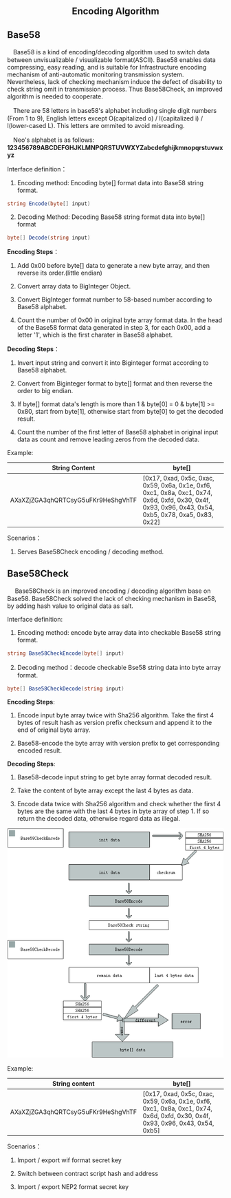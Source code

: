﻿<center> <h2> Encoding Algorithm </h2> </center>

##  Base58

　Base58 is a kind of encoding/decoding algorithm used to switch data between unvisualizable / visualizable format(ASCII). Base58 enables data compressing, easy reading, and is suitable for Infrastructure encoding mechanism of anti-automatic monitoring transmission system. Nevertheless, lack of checking mechanism induce the defect of disability to check string omit in transmission process. Thus Base58Check, an improved algorithm is needed to cooperate.

　There are 58 letters in base58's alphabet including single digit numbers (From 1 to 9), English letters except O(capitalized o) / I(capitalized i) / l(lower-cased L). This letters are ommited to avoid misreading.

　Neo's alphabet is as follows: **123456789ABCDEFGHJKLMNPQRSTUVWXYZabcdefghijkmnopqrstuvwxyz**

Interface definition：

1.  Encoding method: Encoding byte[] format data into Base58 string format.

```c#
string Encode(byte[] input)
```


2.  Decoding Method: Decoding Base58 string format data into byte[] format

```c#
byte[] Decode(string input)
```


**Encoding Steps**：

1.  Add 0x00 before byte[] data to generate a new byte array, and then reverse its order.(little endian)

2.  Convert array data to BigInteger Object.

3.  Convert BigInteger format number to 58-based number according to Base58 alphabet.

4.  Count the number of 0x00 in original byte array format data. In the head of the Base58 format data generated in step 3, for each 0x00, add a letter '1', which is the first charater in Base58 alphabet.

**Decoding Steps**：

1.  Invert input string and convert it into Biginteger format according to Base58 alphabet.

2.  Convert from Biginteger format to byte[] format and then reverse the order to big endian.

3.  If byte[] format data's length is more than 1 & byte[0] = 0 & byte[1] >= 0x80, start from byte[1], otherwise start from byte[0] to get the decoded result.

4.  Count the number of the first letter of Base58 alphabet in original input data as count and remove leading zeros from the decoded data.

Example:

| String Content | byte[] |
| --- | --- |
| <nobr>AXaXZjZGA3qhQRTCsyG5uFKr9HeShgVhTF</nobr> |  [0x17, 0xad, 0x5c, 0xac, 0x59, 0x6a, 0x1e, 0xf6, 0xc1, 0x8a, 0xc1, 0x74, 0x6d, 0xfd, 0x30, 0x4f, 0x93, 0x96, 0x43, 0x54, 0xb5, 0x78, 0xa5, 0x83, 0x22] |

Scenarios：

1.  Serves Base58Check encoding / decoding method.

## Base58Check

　  Base58Check is an improved encoding / decoding algorithm base on Base58. Base58Check solved the lack of checking mechanism in Base58, by adding hash value to original data as salt.


Interface definition:

1. Encoding method: encode byte array data into checkable Base58 string format.

```c#
string Base58CheckEncode(byte[] input)
```

2.  Decoding method：decode checkable Bse58 string data into byte array format.

```c#
byte[] Base58CheckDecode(string input)
```
**Encoding Steps**:

1.  Encode input byte array twice with Sha256 algorithm. Take the first 4 bytes of result hash as version prefix checksum and append it to the end of original byte array.

2.  Base58-encode the byte array with version prefix to get corresponding encoded result.

**Decoding Steps**:

1.  Base58-decode input string to get byte array format decoded result.

2.  Take the content of byte array except the last 4 bytes as data.

3.  Encode data twice with Sha256 algorithm and check whether the first 4 bytes are the same with the last 4 bytes in byte array of step 1. If so return the decoded data, otherwise regard data as illegal.

[![Base58Check Encoding & Decoding](../../images/blockchain_paradigm/Base58CheckEncodeAndDecode-en.png?imageMogr2/auto-orient/strip%7CimageView2/2/w/20)](../../images/blockchain_paradigm/Base58CheckEncodeAndDecode.png)

Example:

| String content | byte[] |
| --- | --- |
| <nobr>AXaXZjZGA3qhQRTCsyG5uFKr9HeShgVhTF</nobr>   |  [0x17, 0xad, 0x5c, 0xac, 0x59, 0x6a, 0x1e, 0xf6, 0xc1, 0x8a, 0xc1, 0x74, 0x6d, 0xfd, 0x30, 0x4f, 0x93, 0x96, 0x43, 0x54, 0xb5] |


Scenarios：

1. Import / export wif format secret key

2. Switch between contract script hash and address

3. Import / export NEP2 format secret key
